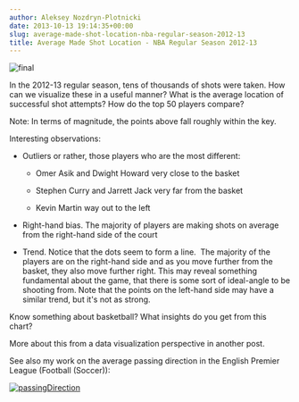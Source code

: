```yaml
---
author: Aleksey Nozdryn-Plotnicki
date: 2013-10-13 19:14:35+00:00
slug: average-made-shot-location-nba-regular-season-2012-13
title: Average Made Shot Location - NBA Regular Season 2012-13
---
```


![final]({filename}/images/final.png)

In the 2012-13 regular season, tens of thousands of shots were taken. How can we visualize these in a useful manner? What is the average location of successful shot attempts? How do the top 50 players compare?

Note: In terms of magnitude, the points above fall roughly within the key.

Interesting observations:
	
  * Outliers or rather, those players who are the most different:
	
    * Omer Asik and Dwight Howard very close to the basket
	
    * Stephen Curry and Jarrett Jack very far from the basket
	
    * Kevin Martin way out to the left
	
  * Right-hand bias. The majority of players are making shots on average from the right-hand side of the court
	
  * Trend. Notice that the dots seem to form a line.  The majority of the players are on the right-hand side and as you move further from the basket, they also move further right. This may reveal something fundamental about the game, that there is some sort of ideal-angle to be shooting from. Note that the points on the left-hand side may have a similar trend, but it's not as strong.

Know something about basketball? What insights do you get from this chart?

More about this from a data visualization perspective in another post.

See also my work on the average passing direction in the English Premier League (Football (Soccer)):

[![passingDirection]({filename}/images/passingDirection1.png)](viz/mcfc-opta-passing-permier-league-2011-12.html)
